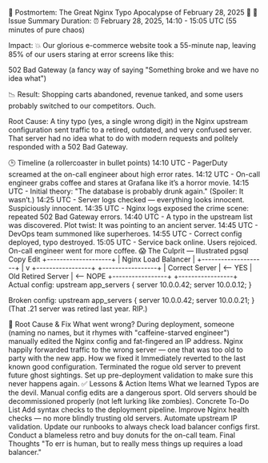🚨 Postmortem: The Great Nginx Typo Apocalypse of February 28, 2025 🚨
📅 Issue Summary
Duration:
⏰ February 28, 2025, 14:10 - 15:05 UTC (55 minutes of pure chaos)

Impact:
💥 Our glorious e-commerce website took a 55-minute nap, leaving 85% of our users staring at error screens like this:

502 Bad Gateway
(a fancy way of saying "Something broke and we have no idea what")

📉 Result: Shopping carts abandoned, revenue tanked, and some users probably switched to our competitors. Ouch.

Root Cause:
A tiny typo (yes, a single wrong digit) in the Nginx upstream configuration sent traffic to a retired, outdated, and very confused server. That server had no idea what to do with modern requests and politely responded with a 502 Bad Gateway.

🕒 Timeline (a rollercoaster in bullet points)
14:10 UTC - PagerDuty screamed at the on-call engineer about high error rates.
14:12 UTC - On-call engineer grabs coffee and stares at Grafana like it’s a horror movie.
14:15 UTC - Initial theory: "The database is probably drunk again."
(Spoiler: It wasn’t.)
14:25 UTC - Server logs checked — everything looks innocent. Suspiciously innocent.
14:35 UTC - Nginx logs exposed the crime scene: repeated 502 Bad Gateway errors.
14:40 UTC - A typo in the upstream list was discovered. Plot twist: It was pointing to an ancient server.
14:45 UTC - DevOps team summoned like superheroes.
14:55 UTC - Correct config deployed, typo destroyed.
15:05 UTC - Service back online. Users rejoiced. On-call engineer went for more coffee.
😱 The Culprit — Illustrated
pgsql
Copy
Edit
    +--------------------+
    |   Nginx Load Balancer   |
    +--------------------+
                |
                v
    +-----------------+           +-----------------+
    | Correct Server   | <-- YES  |  Old Retired Server  | <-- NOPE
    +-----------------+           +-----------------+
Actual config:
upstream app_servers { server 10.0.0.42; server 10.0.0.12; }

Broken config:
upstream app_servers { server 10.0.0.42; server 10.0.0.21; }
(That .21 server was retired last year. RIP.)

🐞 Root Cause & Fix
What went wrong?
During deployment, someone (naming no names, but it rhymes with "caffeine-starved engineer") manually edited the Nginx config and fat-fingered an IP address.
Nginx happily forwarded traffic to the wrong server — one that was too old to party with the new app.
How we fixed it
Immediately reverted to the last known good configuration.
Terminated the rogue old server to prevent future ghost sightings.
Set up pre-deployment validation to make sure this never happens again.
✅ Lessons & Action Items
What we learned
Typos are the devil.
Manual config edits are a dangerous sport.
Old servers should be decommissioned properly (not left lurking like zombies).
Concrete To-Do List
 Add syntax checks to the deployment pipeline.
 Improve Nginx health checks — no more blindly trusting old servers.
 Automate upstream IP validation.
 Update our runbooks to always check load balancer configs first.
 Conduct a blameless retro and buy donuts for the on-call team.
Final Thoughts
"To err is human, but to really mess things up requires a load balancer."
